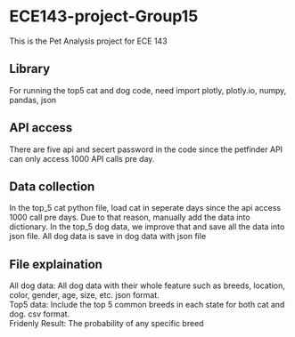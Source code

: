 # ECE143-project-Group15
This is the Pet Analysis project for ECE 143

## Library
For running the top5 cat and dog code, need import plotly, plotly.io, numpy, pandas, json

## API access
There are five api and secert password in the code since the petfinder API can only access 1000 API calls pre day.

## Data collection
In the top_5 cat python file, load cat in seperate days since the api access 1000 call pre days. Due to that reason, manually add the data into dictionary.
In the top_5 dog data, we improve that and save all the data into json file.
All dog data is save in dog data with json file

## File explaination
All dog data: All dog data with their whole feature such as breeds, location, color, gender, age, size, etc. json format. <br />
Top5 data: Include the top 5 common breeds in each state for both cat and dog. csv format. <br />
Fridenly Result: The probability of any specific breed 
